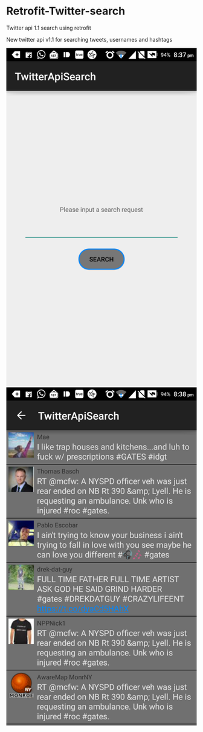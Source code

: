 # Retrofit-Twitter-search
Twitter api 1.1 search using retrofit


New twitter api v1.1 for searching tweets, usernames and hashtags

![Screen](https://github.com/ashokslsk/Retrofit-Twitter-search/blob/master/screens/search%20screen.png)
![Screen](https://github.com/ashokslsk/Retrofit-Twitter-search/blob/master/screens/searched.png)

